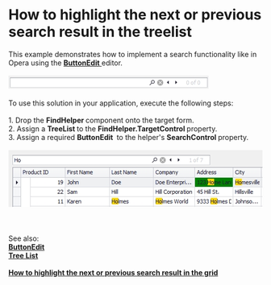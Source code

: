 # How to highlight the next or previous search result in the treelist


This example demonstrates how to implement a search functionality like in Opera using the <a href="https://documentation.devexpress.com/#WindowsForms/clsDevExpressXtraEditorsButtonEdittopic"><strong>ButtonEdit</strong> </a>editor.<br><br><img src="https://raw.githubusercontent.com/DevExpress-Examples/how-to-highlight-the-next-or-previous-search-result-in-the-treelist-t368346/18.1.3+/media/4e45adad-0259-11e6-80bf-00155d62480c.png"><br><br>To use this solution in your application, execute the following steps:<br><br>1. Drop the <strong>FindHelper </strong>component onto the target form.<br>2. Assign a <strong>TreeList </strong>to the <strong>FindHelper.TargetControl </strong>property.<br>3. Assign a required <strong>ButtonEdit </strong> to the helper's <strong>SearchControl </strong>property.<br><br><img src="https://raw.githubusercontent.com/DevExpress-Examples/how-to-highlight-the-next-or-previous-search-result-in-the-treelist-t368346/18.1.3+/media/dd41ef75-0316-11e6-80bf-00155d62480c.png"><br><br><br><br>See also:<br><a href="https://documentation.devexpress.com/#WindowsForms/clsDevExpressXtraEditorsButtonEdittopic"><strong>ButtonEdit</strong> </a><br><strong><a href="https://documentation.devexpress.com/#WindowsForms/CustomDocument2434">Tree List</a><br></strong><br><strong><a href="https://www.devexpress.com/Support/Center/p/T367497">How to highlight the next or previous search result in the grid</a></strong><br><br><br><br>

<br/>


